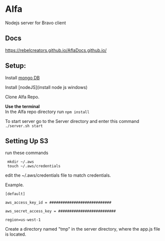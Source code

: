 # Alfa
Nodejs server for Bravo client

## Docs

https://rebelcreators.github.io/AflaDocs.github.io/

## Setup:

Install [mongo DB](https://docs.mongodb.com/manual/installation/)

Install [nodeJS](install node js windows)

Clone Alfa Repo.

**Use the terminal**<br>
In the Alfa repo directory run `npm install`

To start server go to the Server directory and enter this command `./server.sh start`

## Setting Up S3

 run these commands 
``` 
 mkdir ~/.aws
 touch ~/.aws/credentials

 ```

  edit the ~/.aws/credentials file to match credentials.

 Example.

``` 
[default]

aws_access_key_id = ############################

aws_secret_access_key = ##########################

region=us-west-1

```

  Create a directory named "tmp" in the server directory,  where the app.js file is located.